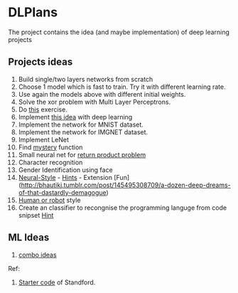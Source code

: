 # DLPlans
The project contains the idea (and maybe implementation) of deep learning projects

## Projects ideas

1. Build single/two layers networks from scratch
2. Choose 1 model which is fast to train. Try it with different learning rate. 
3. Use again the models above with different initial weights. 
4. Solve the xor problem with Multi Layer Perceptrons.
5. Do [this](http://ufldl.stanford.edu/tutorial/supervised/ExerciseSupervisedNeuralNetwork/) exercise.
5. Implement [this idea](http://crockpotveggies.com/2015/02/09/automating-tinder-with-eigenfaces.html) with deep learning
6. Implement the network for MNIST dataset. 
8. Implement the network for IMGNET dataset.
8. Implement LeNet
8. Find [mystery](https://www.kaggle.com/c/mysteryfunction) function
8. Small neural net for [return product problem](https://www.kaggle.com/c/bads-assignment-ws1718/data)
7. Character recognition
100. Gender Identification using face
101. [Neural-Style](https://arxiv.org/abs/1508.06576) - [Hints](http://pytorch.org/tutorials/advanced/neural_style_tutorial.html#introduction) - Extension [Fun] (http://bhautikj.tumblr.com/post/145495308709/a-dozen-deep-dreams-of-that-dastardly-demagogue)
102. [Human or robot](https://www.kaggle.com/c/facebook-recruiting-iv-human-or-bot/data) style 
103. Create an classifier to recongnise the programming languge from code snipset [Hint](http://php-nlp-tools.com/blog/category/programming-language-detection/)

## ML Ideas
1. [combo ideas](https://elitedatascience.com/machine-learning-projects-for-beginners)

Ref:
1. [Starter code](https://github.com/amaas/stanford_dl_ex) of Standford.
